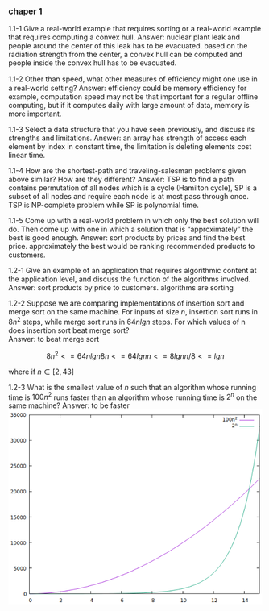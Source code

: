 ### chaper 1


1.1-1 Give a real-world example that requires sorting or a real-world example that requires computing a convex hull.
Answer: nuclear plant leak and people around the center of this leak has to be evacuated. based on the radiation strength from the center, a convex hull can be computed and people inside the convex hull has to be evacuated.

1.1-2 Other than speed, what other measures of efﬁciency might one use in a real-world setting?
Answer: efficiency could be memory efficiency for example, computation speed may not be that important for a regular offline computing, but if it computes daily with large amount of data, memory is more important.

1.1-3 Select a data structure that you have seen previously, and discuss its strengths and limitations.
Answer: an array has strength of access each element by index in constant time, the limitation is deleting elements cost linear time.

1.1-4 How are the shortest-path and traveling-salesman problems given above similar? How are they different?
Answer: TSP is to find a path contains permutation of all nodes which is a cycle (Hamilton cycle), SP is a subset of all nodes and require each node is at most pass through once. TSP is NP-complete problem while SP is polynomial time.

1.1-5 Come up with a real-world problem in which only the best solution will do. Then come up with one in which a solution that is “approximately” the best is good enough.
Answer: sort products by prices and find the best price. approximately the best would be ranking recommended products to customers.


1.2-1 Give an example of an application that requires algorithmic content at the application level, and discuss the function of the algorithms involved.
Answer: sort products by price to customers. algorithms are sorting

1.2-2 Suppose we are comparing implementations of insertion sort and merge sort on the same machine. For inputs of size $n$, insertion sort runs in $8n^2$ steps, while merge sort runs in $64nlgn$ steps. For which values of n does insertion sort beat merge sort?  
Answer: to beat merge sort  
```math
8n^2 <= 64nlgn  
8n <= 64lgn  
n <= 8lgn  
n/8 <= lgn  
```
where if $n \in [2, 43]$

1.2-3 What is the smallest value of $n$ such that an algorithm whose running time is $100n^2$ runs faster than an algorithm whose running time is $2^n$ on the same machine?
Answer: to be faster  
![plot1](./assets/clrs_chapter1_2-3.png)
